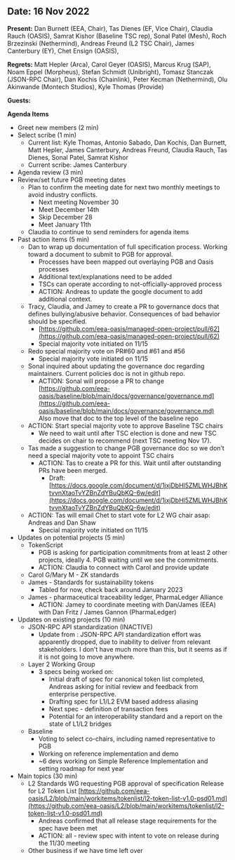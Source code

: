 


## Date: 16 Nov 2022 

**Present:** Dan Burnett (EEA, Chair), Tas Dienes (EF, Vice Chair), Claudia Rauch (OASIS), Samrat Kishor (Baseline TSC rep), Sonal Patel (Mesh)​​, Roch Brzezinski (Nethermind), Andreas Freund (L2 TSC Chair), James Canterbury (EY), Chet Ensign (OASIS), 

**Regrets:** Matt Hepler (Arca), Carol Geyer (OASIS), Marcus Krug (SAP), Noam Eppel (Morpheus), Stefan Schmidt (Unibright), Tomasz Stanczak (JSON-RPC Chair), Dan Kochis (Chainlink), Peter Kecman (Nethermind), Olu Akinwande (Montech Studios), Kyle Thomas (Provide)

**Guests:** 

**Agenda Items**



* Greet new members (2 min)
* Select scribe (1 min)
    * Current list: Kyle Thomas, Antonio Sabado, Dan Kochis, Dan Burnett, Matt Hepler, James Canterbury, Andreas Freund, Claudia Rauch, Tas Dienes, Sonal Patel, Samrat Kishor
    * Current scribe: James Canterbury
* Agenda review (3 min)
* Review/set future PGB meeting dates
    * Plan to confirm the meeting date for next two monthly meetings to avoid industry conflicts. 
        * Next meeting November 30
        * Meet December 14th
        * Skip December 28
        * Meet January 11th
    * Claudia to continue to send reminders for agenda items
* Past action items (5 min)
    * Dan to wrap up documentation of full specification process. Working toward a document to submit to PGB for approval. 
        * Processes have been mapped out overlaying PGB and Oasis processes
        * Additional text/explanations need to be added
        * TSCs can operate according to not-officially-approved process
        * ACTION: Andreas to update the google document to add additional context.
    * Tracy, Claudia, and Jamey to create a PR to governance docs that defines bullying/abusive behavior. Consequences of bad behavior should be specified.
        * [https://github.com/eea-oasis/managed-open-project/pull/62](https://github.com/eea-oasis/managed-open-project/pull/62) 
        * Special majority vote initiated on 11/15
    * Redo special majority vote on PR#60 and #61 and #56
        * Special majority vote initiated on 11/15
    * Sonal inquired about updating the governance doc regarding maintainers. Current policies doc is not in github repo.
        * ACTION: Sonal will propose a PR to change [https://github.com/eea-oasis/baseline/blob/main/docs/governance/governance.md](https://github.com/eea-oasis/baseline/blob/main/docs/governance/governance.md) Also move that doc to the top level of the baseline repo
    * ACTION: Start special majority vote to approve Baseline TSC chairs 
        * We need to wait until after TSC election is done and new TSC decides on chair to recommend (next TSC meeting Nov 17).  
    * Tas made a suggestion to change PGB governance doc so we don’t need a special majority vote to appoint TSC chairs
        * ACTION: Tas to create a PR for this. Wait until after outstanding PRs have been merged.
            * Draft: [https://docs.google.com/document/d/1jxjDbHl5ZMLWHJBhKtvvnXtaoTvYZBnZdYBuQbKQ-6w/edit](https://docs.google.com/document/d/1jxjDbHl5ZMLWHJBhKtvvnXtaoTvYZBnZdYBuQbKQ-6w/edit) 
    * ACTION: Tas will email Chet to start vote for L2 WG chair asap: Andreas and Dan Shaw
        * Special majority vote initiated on 11/15
* Updates on potential projects (5 min)
    * TokenScript
        * PGB is asking for participation commitments from at least 2 other projects, ideally 4.  PGB waiting until we see the commitments.
        * ACTION: Claudia to connect with Carol and provide update
    * Carol G/Mary M - ZK standards
    * James - Standards for sustainability tokens
        * Tabled for now, check back around January 2023
    * James - pharmaceutical traceability ledger, PharmaLedger Alliance
        * ACTION: Jamey to coordinate meeting with Dan/James (EEA) with Dan Fritz / James Gannon (PharmaLedger)
* Updates on existing projects (10 min)
    * JSON-RPC API standardization (INACTIVE)
        * Update from : JSON-RPC API standardization effort was apparently dropped, due to inability to deliver from relevant stakeholders. I don't have much more than this, but it seems as if it is not going to move anywhere.
    * Layer 2 Working Group
        * 3 specs being worked on:
            * Initial draft of spec for canonical token list completed, Andreas asking for initial review and feedback from enterprise perspective.
            * Drafting spec for L1/L2 EVM based address aliasing
            * Next spec - definition of transaction fees
            * Potential for an interoperability standard and a report on the state of L1/L2 bridges
    * Baseline
        * Voting to select co-chairs, including named representative to PGB
        * Working on reference implementation and demo
        * ~6 devs working on Simple Reference Implementation and setting roadmap for next year
* Main topics (30 min) 
    * L2 Standards WG requesting PGB approval of specification Release for L2 Token List [https://github.com/eea-oasis/L2/blob/main/workitems/tokenlist/l2-token-list-v1.0-psd01.md](https://github.com/eea-oasis/L2/blob/main/workitems/tokenlist/l2-token-list-v1.0-psd01.md) 
        * Andreas confirmed that all release stage requirements for the spec have been met
        * ACTION: all - review spec with intent to vote on release during the 11/30 meeting
    * Other business if we have time left over

